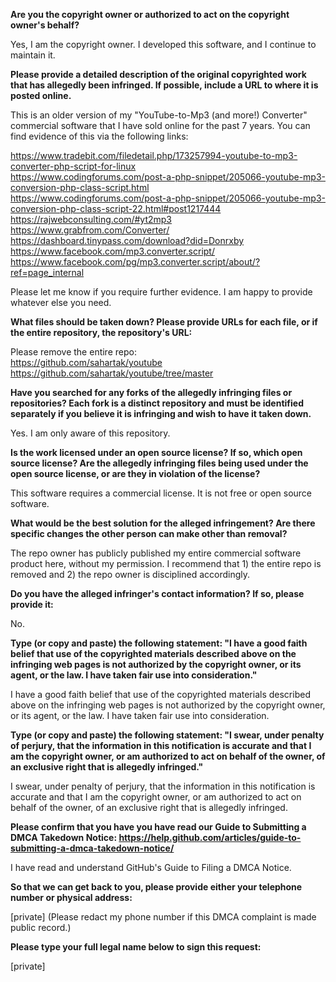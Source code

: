 **Are you the copyright owner or authorized to act on the copyright owner's behalf?**  

Yes, I am the copyright owner. I developed this software, and I continue to maintain it.

**Please provide a detailed description of the original copyrighted work that has allegedly been infringed. If possible, include a URL to where it is posted online.**  

This is an older version of my "YouTube-to-Mp3 (and more!) Converter" commercial software that I have sold online for the past 7 years. You can find evidence of this via the following links:

https://www.tradebit.com/filedetail.php/173257994-youtube-to-mp3-converter-php-script-for-linux  
https://www.codingforums.com/post-a-php-snippet/205066-youtube-mp3-conversion-php-class-script.html  
https://www.codingforums.com/post-a-php-snippet/205066-youtube-mp3-conversion-php-class-script-22.html#post1217444  
https://rajwebconsulting.com/#yt2mp3  
https://www.grabfrom.com/Converter/  
https://dashboard.tinypass.com/download?did=Donrxby  
https://www.facebook.com/mp3.converter.script/  
https://www.facebook.com/pg/mp3.converter.script/about/?ref=page_internal  

Please let me know if you require further evidence. I am happy to provide whatever else you need.

**What files should be taken down? Please provide URLs for each file, or if the entire repository, the repository's URL:**  

Please remove the entire repo:  
https://github.com/sahartak/youtube  
https://github.com/sahartak/youtube/tree/master

**Have you searched for any forks of the allegedly infringing files or repositories? Each fork is a distinct repository and must be identified separately if you believe it is infringing and wish to have it taken down.**  

Yes. I am only aware of this repository.

**Is the work licensed under an open source license? If so, which open source license? Are the allegedly infringing files being used under the open source license, or are they in violation of the license?**  

This software requires a commercial license. It is not free or open source software.

**What would be the best solution for the alleged infringement? Are there specific changes the other person can make other than removal?**  

The repo owner has publicly published my entire commercial software product here, without my permission. I recommend that 1) the entire repo is removed and 2) the repo owner is disciplined accordingly.

**Do you have the alleged infringer's contact information? If so, please provide it:**  

No.

**Type (or copy and paste) the following statement: "I have a good faith belief that use of the copyrighted materials described above on the infringing web pages is not authorized by the copyright owner, or its agent, or the law. I have taken fair use into consideration."**  

I have a good faith belief that use of the copyrighted materials described above on the infringing web pages is not authorized by the copyright owner, or its agent, or the law. I have taken fair use into consideration.

**Type (or copy and paste) the following statement: "I swear, under penalty of perjury, that the information in this notification is accurate and that I am the copyright owner, or am authorized to act on behalf of the owner, of an exclusive right that is allegedly infringed."**  

I swear, under penalty of perjury, that the information in this notification is accurate and that I am the copyright owner, or am authorized to act on behalf of the owner, of an exclusive right that is allegedly infringed.

**Please confirm that you have you have read our Guide to Submitting a DMCA Takedown Notice: https://help.github.com/articles/guide-to-submitting-a-dmca-takedown-notice/**  

I have read and understand GitHub's Guide to Filing a DMCA Notice.

**So that we can get back to you, please provide either your telephone number or physical address:**  

[private] (Please redact my phone number if this DMCA complaint is made public record.)  

**Please type your full legal name below to sign this request:**  

[private]  
